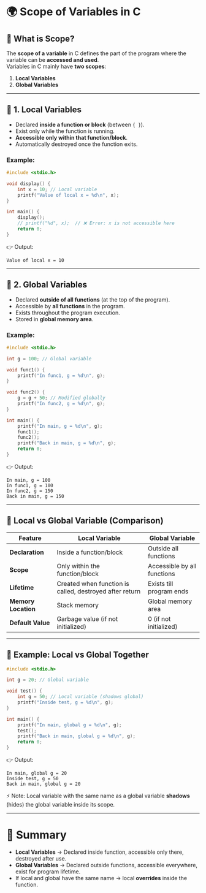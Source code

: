 # 🌍 Scope of Variables in C

## 📌 What is Scope?
The **scope of a variable** in C defines the part of the program where the variable can be **accessed and used**.  
Variables in C mainly have **two scopes**:

1. **Local Variables**  
2. **Global Variables**

---

## 🔹 1. Local Variables
- Declared **inside a function or block** (between `{ }`).  
- Exist only while the function is running.  
- **Accessible only within that function/block**.  
- Automatically destroyed once the function exits.  

### Example:
```c
#include <stdio.h>

void display() {
    int x = 10; // Local variable
    printf("Value of local x = %d\n", x);
}

int main() {
    display();
    // printf("%d", x);  // ❌ Error: x is not accessible here
    return 0;
}
```

👉 Output:
```
Value of local x = 10
```

---

## 🔹 2. Global Variables
- Declared **outside of all functions** (at the top of the program).  
- Accessible by **all functions** in the program.  
- Exists throughout the program execution.  
- Stored in **global memory area**.  

### Example:
```c
#include <stdio.h>

int g = 100; // Global variable

void func1() {
    printf("In func1, g = %d\n", g);
}

void func2() {
    g = g + 50; // Modified globally
    printf("In func2, g = %d\n", g);
}

int main() {
    printf("In main, g = %d\n", g);
    func1();
    func2();
    printf("Back in main, g = %d\n", g);
    return 0;
}
```

👉 Output:
```
In main, g = 100
In func1, g = 100
In func2, g = 150
Back in main, g = 150
```

---

## 🔹 Local vs Global Variable (Comparison)

| Feature            | Local Variable                              | Global Variable                   |
|--------------------|---------------------------------------------|-----------------------------------|
| **Declaration**    | Inside a function/block                     | Outside all functions             |
| **Scope**          | Only within the function/block              | Accessible by all functions       |
| **Lifetime**       | Created when function is called, destroyed after return | Exists till program ends |
| **Memory Location**| Stack memory                                | Global memory area                |
| **Default Value**  | Garbage value (if not initialized)          | 0 (if not initialized)            |

---

## 🔹 Example: Local vs Global Together
```c
#include <stdio.h>

int g = 20; // Global variable

void test() {
    int g = 50; // Local variable (shadows global)
    printf("Inside test, g = %d\n", g);
}

int main() {
    printf("In main, global g = %d\n", g);
    test();
    printf("Back in main, global g = %d\n", g);
    return 0;
}
```

👉 Output:
```
In main, global g = 20
Inside test, g = 50
Back in main, global g = 20
```

⚡ Note: Local variable with the same name as a global variable **shadows** (hides) the global variable inside its scope.

---

# 📝 Summary
- **Local Variables** → Declared inside function, accessible only there, destroyed after use.  
- **Global Variables** → Declared outside functions, accessible everywhere, exist for program lifetime.  
- If local and global have the same name → local **overrides** inside the function.